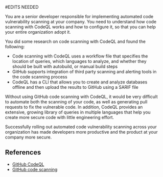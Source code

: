 #EDITS NEEDED

You are a senior developer responsible for implementing automated code vulnerability scanning at your company. You need to understand how code scanning with CodeQL works and how to configure it, so that you can help your entire organization adopt it.

You did some research on code scanning with CodeQL and found the following:

* Code scanning with CodeQL uses a workflow file that specifies the location of queries, which languages to analyze, and whether they should be built with autobuild, or manual build steps
* GitHub supports integration of third party scanning and alerting tools in the code scanning process
* CodeQL has a CLI that allows you to create and analyze databases offline and then upload the results to GitHub using a SARIF file

Without using GitHub code scanning with CodeQL, it would be very difficult to automate both the scanning of your code, as well as generating pull requests to fix the vulnerable code. In addition, CodeQL provides an extensive, growing library of queries in multiple languages that help you create more secure code with little engineering effort.

Successfully rolling out automated code vulnerability scanning across your organization has made developers more productive and the product at your company more secure.

## References

* [GitHub CodeQL](https://codeql.github.com/)
* [GitHub code scanning](https://docs.github.com/en/code-security/code-scanning)
